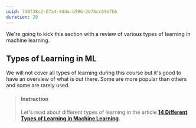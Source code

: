 ```yaml
---
uuid: 748f38c2-67a4-4dda-b596-2b76cc69e7bb
duration: 20
---
```


 We're going to kick this section with a review of various types of learning in machine learning. 


## Types of Learning in ML

We will not cover all types of learning during this course but it's good to have an overview of what is out there. Some are more popular than others and some are rarely used. 

> #### Instruction
> Let's read about different types of learning in the article [**14 Different Types of Learning in Machine Learning**](https://machinelearningmastery.com/types-of-learning-in-machine-learning/).


